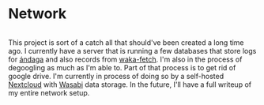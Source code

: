 # Network

```scala mdoc:percentages:network
```

This project is sort of a catch all that should've been created a long time ago.
I currently have a server that is running a few databases that store logs for
[ándaga](andaga.html) and also records from [waka-fetch](waka-fetch.html). I'm also in
the process of degoogling as much as I'm able to. Part of that process is to get
rid of google drive. I'm currently in process of doing so by a self-hosted
[Nextcloud](https://nextcloud.com) with [Wasabi](https://wasabi.com) data
storage. In the future, I'll have a full writeup of my entire network setup.

```scala mdoc:tags:network
```

